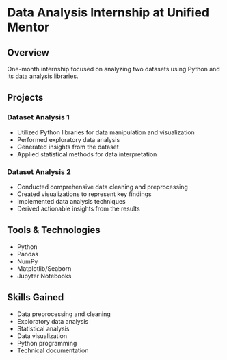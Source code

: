 # Data Analysis Internship at Unified Mentor

## Overview
One-month internship focused on analyzing two datasets using Python and its data analysis libraries.

## Projects

### Dataset Analysis 1
- Utilized Python libraries for data manipulation and visualization
- Performed exploratory data analysis
- Generated insights from the dataset
- Applied statistical methods for data interpretation

### Dataset Analysis 2
- Conducted comprehensive data cleaning and preprocessing
- Created visualizations to represent key findings
- Implemented data analysis techniques
- Derived actionable insights from the results

## Tools & Technologies
- Python
- Pandas
- NumPy
- Matplotlib/Seaborn
- Jupyter Notebooks

## Skills Gained
- Data preprocessing and cleaning
- Exploratory data analysis
- Statistical analysis
- Data visualization
- Python programming
- Technical documentation
